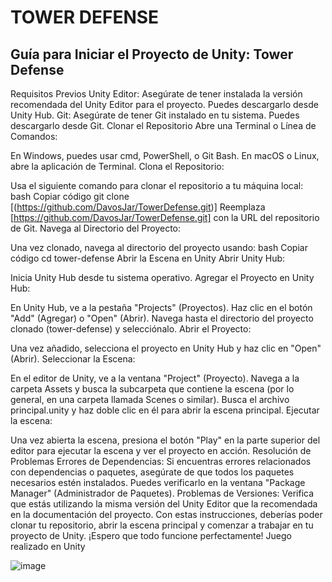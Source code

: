 # TOWER DEFENSE
## Guía para Iniciar el Proyecto de Unity: Tower Defense
Requisitos Previos
Unity Editor: Asegúrate de tener instalada la versión recomendada del Unity Editor para el proyecto. Puedes descargarlo desde Unity Hub.
Git: Asegúrate de tener Git instalado en tu sistema. Puedes descargarlo desde Git.
Clonar el Repositorio
Abre una Terminal o Línea de Comandos:

En Windows, puedes usar cmd, PowerShell, o Git Bash.
En macOS o Linux, abre la aplicación de Terminal.
Clona el Repositorio:

Usa el siguiente comando para clonar el repositorio a tu máquina local:
bash
Copiar código
git clone [(https://github.com/DavosJar/TowerDefense.git)]
Reemplaza [https://github.com/DavosJar/TowerDefense.git] con la URL del repositorio de Git.
Navega al Directorio del Proyecto:

Una vez clonado, navega al directorio del proyecto usando:
bash
Copiar código
cd tower-defense
Abrir la Escena en Unity
Abrir Unity Hub:

Inicia Unity Hub desde tu sistema operativo.
Agregar el Proyecto en Unity Hub:

En Unity Hub, ve a la pestaña "Projects" (Proyectos).
Haz clic en el botón "Add" (Agregar) o "Open" (Abrir).
Navega hasta el directorio del proyecto clonado (tower-defense) y selecciónalo.
Abrir el Proyecto:

Una vez añadido, selecciona el proyecto en Unity Hub y haz clic en "Open" (Abrir).
Seleccionar la Escena:

En el editor de Unity, ve a la ventana "Project" (Proyecto).
Navega a la carpeta Assets y busca la subcarpeta que contiene la escena (por lo general, en una carpeta llamada Scenes o similar).
Busca el archivo principal.unity y haz doble clic en él para abrir la escena principal.
Ejecutar la escena:

Una vez abierta la escena, presiona el botón "Play" en la parte superior del editor para ejecutar la escena y ver el proyecto en acción.
Resolución de Problemas
Errores de Dependencias: Si encuentras errores relacionados con dependencias o paquetes, asegúrate de que todos los paquetes necesarios estén instalados. Puedes verificarlo en la ventana "Package Manager" (Administrador de Paquetes).
Problemas de Versiones: Verifica que estás utilizando la misma versión del Unity Editor que la recomendada en la documentación del proyecto.
Con estas instrucciones, deberías poder clonar tu repositorio, abrir la escena principal y comenzar a trabajar en tu proyecto de Unity. ¡Espero que todo funcione perfectamente!
Juego realizado en Unity

![image](https://github.com/user-attachments/assets/69aa6e6f-b3b5-4942-854c-8e26b65a9f9a)
